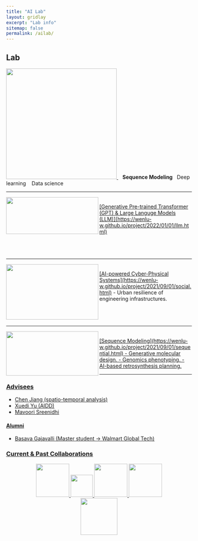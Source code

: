 ```yaml
---
title: "AI Lab"
layout: gridlay
excerpt: "Lab info"
sitemap: false
permalink: /ailab/
---
```


## Lab


<a href="https://wenlu-w.github.io/">
        <img src="{{ site.url }}{{ site.baseurl }}/images/AIserver.jpeg" style="width: 300px; box-shadow: none">
</a>&nbsp;&nbsp; <b>Sequence Modeling</b> &nbsp;&nbsp;Deep learning &nbsp;&nbsp; Data science

------------------------------------------
<img align="left" width="250" height="100" src="{{ site.url }}{{ site.baseurl }}/images/nlidb.png" > 
&nbsp;<br>
<ins>[Generative Pre-trained Transformer (GPT) & Large Languge Models (LLM)](https://wenlu-w.github.io/project/2022/01/01/llm.html)</ins>
<br>
<br>
<br>
<br>

------------------------------------------
<img align="left" width="250" height="150" src="{{ site.url }}{{ site.baseurl }}/images/weather2.png"> 
&nbsp;<br>
<ins>[AI-powered Cyber-Physical Systems](https://wenlu-w.github.io/project/2021/09/01/social.html)</ins>
- Urban resilience of engineering infrastructures. 
<br>
<br>
<br>
<br>

------------------------------------------
<img align="left" width="250" height="120" src="{{ site.url }}{{ site.baseurl }}/images/advremoval.png"> 
&nbsp;<br>
<ins>[Sequence Modeling](https://wenlu-w.github.io/project/2021/09/01/sequential.html)<ins>
- Generative molecular design. 
- Genomics phenotyping. 
- AI-based retrosynthesis planning. 

------------------------------------------


	

### Advisees

- Chen Jiang (spatio-temporal analysis)
- Xuedi Yu (AIDD)
- Mavoori Sreenidhi

#### Alumni
- Basava Gajavalli (Master student -> Walmart Global Tech)

### Current & Past Collaborations

<center><figure class="fifth">
  <img src="{{ site.url }}{{ site.baseurl }}/images/biogen.jpeg" style="width: 90px; box-shadow: none">
  <img src="{{ site.url }}{{ site.baseurl }}/images/CAT.png" style="width: 60px; box-shadow: none">
  <img src="{{ site.url }}{{ site.baseurl }}/images/instacart.png" style="width: 90px; box-shadow: none">
  <img src="{{ site.url }}{{ site.baseurl }}/images/wework.png" style="width: 90px; box-shadow: none">
  <img src="{{ site.url }}{{ site.baseurl }}/images/microsoft.png" style="width: 100px; box-shadow: none">
</figure></center>

